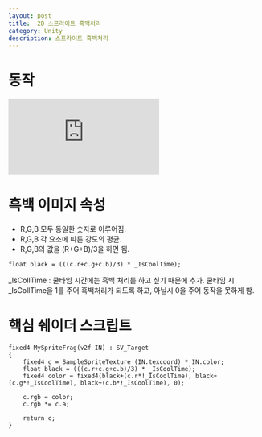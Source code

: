 ```yaml
---
layout: post
title:  2D 스프라이트 흑백처리
category: Unity 
description: 스프라이트 흑백처리
---
```


# 동작
<div class="youtube">
<iframe src="https://www.youtube.com/embed/grdTDQJfsic" frameborder="0" allow="accelerometer; autoplay; encrypted-media; gyroscope; picture-in-picture" allowfullscreen></iframe>
</div>

# 흑백 이미지 속성

- R,G,B 모두 동일한 숫자로 이루어짐.
- R,G,B 각 요소에 따른 강도의 평균.
- R,G,B의 값을 (R+G+B)/3을 하면 됨.

```
float black = (((c.r+c.g+c.b)/3) * _IsCoolTime);
```

_IsCollTime : 쿨타임 시간에는 흑백 처리를 하고 싶기 때문에 추가. 쿨타임 시 _IsCollTime을 1를 주어 흑백처리가 되도록 하고, 아닐시 0을 주어 동작을 못하게 함.



# 핵심 쉐이더 스크립트

```
fixed4 MySpriteFrag(v2f IN) : SV_Target
{
	fixed4 c = SampleSpriteTexture (IN.texcoord) * IN.color;
	float black = (((c.r+c.g+c.b)/3) * _IsCoolTime);
	fixed4 color = fixed4(black+(c.r*!_IsCoolTime), black+(c.g*!_IsCoolTime), black+(c.b*!_IsCoolTime), 0);

    c.rgb = color;
    c.rgb *= c.a;

    return c;
}
```


